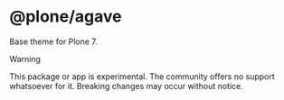# @plone/agave

Base theme for Plone 7.

> [!WARNING]
> This package or app is experimental.
> The community offers no support whatsoever for it.
> Breaking changes may occur without notice.
